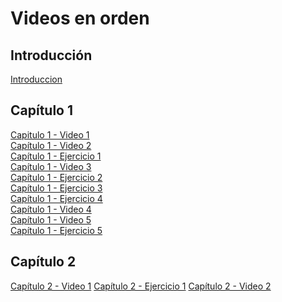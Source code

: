 # Videos en orden

## Introducción

[Introduccion](https://www.youtube.com/watch?v=lkMxAtPI_Nw)

## Capítulo 1

[Capitulo 1 - Video 1](https://www.youtube.com/watch?v=lNAMY_otcM4) <br/>
[Capítulo 1 - Video 2](https://www.youtube.com/watch?v=8oU0F3d-H4U) <br/>
[Capítulo 1 - Ejercicio 1](https://www.youtube.com/watch?v=0URcKGpbTVo) <br/>
[Capítulo 1 - Video 3](https://www.youtube.com/watch?v=EHwTEqwgYtE) <br/>
[Capítulo 1 - Ejercicio 2](https://www.youtube.com/watch?v=_bPnPbJTqdI) <br/>
[Capítulo 1 - Ejercicio 3](https://www.youtube.com/watch?v=_9ia1rcZTFQ) <br/>
[Capítulo 1 - Ejercicio 4](https://www.youtube.com/watch?v=ySIIhwsTC4k) <br/>
[Capítulo 1 - Video 4](https://www.youtube.com/watch?v=pmZK6TCaI7o) <br/>
[Capítulo 1 - Video 5](https://www.youtube.com/watch?v=f1QjzRby62s) <br/>
[Capítulo 1 - Ejercicio 5](https://www.youtube.com/watch?v=b6ctshJhcjM) <br/>

## Capítulo 2

[Capítulo 2 - Video 1](https://www.youtube.com/watch?v=CEmqZNhlSqs)
[Capítulo 2 - Ejercicio 1](https://www.youtube.com/watch?v=OP44XBx0Fv4)
[Capítulo 2 - Video 2](https://www.youtube.com/watch?v=TUceh9nC_uk)
[]()
[]()
[]()
[]()
[]()
[]()
[]()

